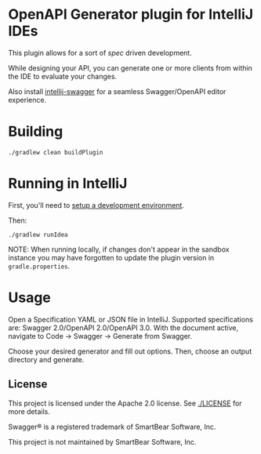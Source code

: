 # OpenAPI Generator plugin for IntelliJ IDEs

This plugin allows for a sort of _spec_ driven development.

While designing your API, you can generate one or more clients from within the IDE to evaluate your changes.

Also install [intellij-swagger](https://plugins.jetbrains.com/plugin/8347) for a seamless Swagger/OpenAPI editor experience.

# Building

```
./gradlew clean buildPlugin
```

# Running in IntelliJ

First, you'll need to [setup a development environment](http://www.jetbrains.org/intellij/sdk/docs/basics/getting_started/setting_up_environment.html).

Then:

```
./gradlew runIdea
```

NOTE: When running locally, if changes don't appear in the sandbox instance you may have forgotten to update the plugin version in `gradle.properties`.

# Usage

Open a Specification YAML or JSON file in IntelliJ. Supported specifications are: Swagger 2.0/OpenAPI 2.0/OpenAPI 3.0. With the document active, navigate to Code -> Swagger -> Generate from Swagger.

Choose your desired generator and fill out options. Then, choose an output directory and generate.

## License

This project is licensed under the Apache 2.0 license. See [./LICENSE](LICENSE) for more details.

Swagger® is a registered trademark of SmartBear Software, Inc.

This project is not maintained by SmartBear Software, Inc.
